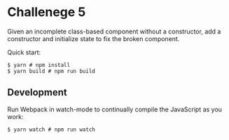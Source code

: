 # Challenege 5

Given an incomplete class-based component without a constructor, 
add a constructor and initialize state to fix the broken component.

Quick start:

```
$ yarn # npm install
$ yarn build # npm run build
````

## Development

Run Webpack in watch-mode to continually compile the JavaScript as you work:

```
$ yarn watch # npm run watch
```

